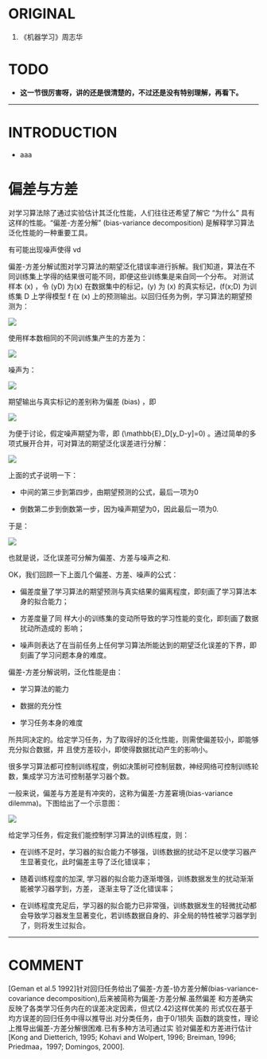 


# ORIGINAL






  1. 《机器学习》周志华




# TODO






  * **这一节很厉害呀，讲的还是很清楚的，不过还是没有特别理解，再看下。**





* * *





# INTRODUCTION






  * aaa







# 偏差与方差


对学习算法除了通过实验估计其泛化性能，人们往往还希望了解它 “为什么” 具有这样的性能。“偏差-方差分解” (bias-variance decomposition) 是解释学习算法泛化性能的一种重要工具。

有可能出现噪声使得 vd

偏差-方差分解试图对学习算法的期望泛化错误率进行拆解。我们知道，算法在不同训练集上学得的结果很可能不同，即便这些训练集是来自同一个分布。 对测试样本 \(x\) ，令 \(yD\) 为\(x\) 在数据集中的标记，\(y\) 为 \(x\) 的真实标记，\(f(x;D\) 为训练集 D 上学得模型 f 在 \(x\) 上的预测输出。以回归任务为例，学习算法的期望预测为：


![](http://106.15.37.116/wp-content/uploads/2018/05/img_5b0643334cd6d.png)


使用样本数相同的不同训练集产生的方差为：


![](http://106.15.37.116/wp-content/uploads/2018/05/img_5b06435718d66.png)


噪声为：


![](http://106.15.37.116/wp-content/uploads/2018/05/img_5b064366848c3.png)


期望输出与真实标记的差别称为偏差 (bias) ，即


![](http://106.15.37.116/wp-content/uploads/2018/05/img_5b06438167376.png)


为便于讨论，假定噪声期望为零，即 \(\mathbb{E}_D[y_D-y]=0\) 。通过简单的多项式展开合并，可对算法的期望泛化误差进行分解：


![](http://106.15.37.116/wp-content/uploads/2018/05/img_5b0643d459774.png)


上面的式子说明一下：




  * 中间的第三步到第四步，由期望预测的公式，最后一项为0

  * 倒数第二步到倒数第一步，因为噪声期望为0，因此最后一项为0.


于是：


![](http://106.15.37.116/wp-content/uploads/2018/05/img_5b06447cc7113.png)


也就是说，泛化误差可分解为偏差、方差与噪声之和.

OK，我们回顾一下上面几个偏差、方差、噪声的公式：




  * 偏差度量了学习算法的期望预测与真实结果的偏离程度，即刻画了学习算法本身的拟合能力；

  * 方差度量了同 样大小的训练集的变动所导致的学习性能的变化，即刻画了数据扰动所造成的 影响；

  * 噪声则表达了在当前任务上任何学习算法所能达到的期望泛化误差的下界，即刻画了学习问题本身的难度。


偏差-方差分解说明，泛化性能是由：


  * 学习算法的能力

  * 数据的充分性

  * 学习任务本身的难度


所共同决定的。给定学习任务，为了取得好的泛化性能，则需使偏差较小，即能够充分拟合数据，并 且使方差较小，即使得数据扰动产生的影响小。

很多学习算法都可控制训练程度，例如决策树可控制层数，神经网络可控制训练轮数，集成学习方法可控制基学习器个数。

一般来说，偏差与方差是有冲突的，这称为偏差-方差窘境(bias-variance dilemma)。下图给出了一个示意图：


![](http://106.15.37.116/wp-content/uploads/2018/05/img_5b064524be7d0.png)


给定学习任务，假定我们能控制学习算法的训练程度，则：




  * 在训练不足时，学习器的拟合能力不够强，训练数据的扰动不足以使学习器产生显著变化，此时偏差主导了泛化错误率；

  * 随着训练程度的加深, 学习器的拟合能力逐渐増强，训练数据发生的扰动渐渐能被学习器学到，方差， 逐渐主导了泛化错误率；

  * 在训练程度充足后，学习器的拟合能力已非常强，训练数据发生的轻微扰动都会导致学习器发生显著变化，若训练数据自身的、非全局的特性被学习器学到了，则将发生过拟合。



















* * *





# COMMENT


[Geman et al.5 1992]针对回归任务给出了偏差-方差-协方差分解(bias-variance-covariance decomposition),后来被简称为偏差-方差分解.虽然偏差 和方差确实反映了各类学习任务内在的误差决定因素，但式(2.42)这样优美的 形式仅在基于均方误差的回归任务中得以推导出.对分类任务，由于0/1损失 函数的跳变性，理论上推导出偏差-方差分解很困难.已有多种方法可通过实 验对偏差和方差进行估计[Kong and Dietterich, 1995; Kohavi and Wolpert, 1996; Breiman, 1996; Priedmaa，1997; Domingos, 2000].

